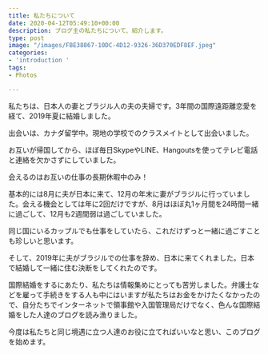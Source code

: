 ```yaml
---
title: 私たちについて
date: 2020-04-12T05:49:10+00:00
description: ブログ主の私たちについて、紹介します。
type: post
image: "/images/FBE38867-10DC-4D12-9326-36D370EDF8EF.jpeg"
categories:
- 'introduction '
tags:
- Photos

---
```

私たちは、日本人の妻とブラジル人の夫の夫婦です。3年間の国際遠距離恋愛を経て、2019年夏に結婚しました。

出会いは、カナダ留学中。現地の学校でのクラスメイトとして出会いました。

お互いが帰国してから、ほぼ毎日SkypeやLINE、Hangoutsを使ってテレビ電話と連絡を欠かさずにしていました。

会えるのはお互いの仕事の長期休暇中のみ！

基本的には8月に夫が日本に来て、12月の年末に妻がブラジルに行っていました。会える機会としては年に2回だけですが、8月はほぼ丸1ヶ月間を24時間一緒に過ごして、12月も2週間弱は過ごしていました。

同じ国にいるカップルでも仕事をしていたら、これだけずっと一緒に過ごすことも珍しいと思います。

そして、2019年に夫がブラジルでの仕事を辞め、日本に来てくれました。日本で結婚して一緒に住む決断をしてくれたのです。

国際結婚をするにあたり、私たちは情報集めにとっても苦労しました。弁護士などを雇って手続きをする人も中にはいますが私たちはお金をかけたくなかったので、自分たちでインターネットで領事館や入国管理局だけでなく、色んな国際結婚をした人達のブログを読み漁りました。

今度は私たちと同じ境遇に立つ人達のお役に立てればいいなと思い、このブログを始めます。